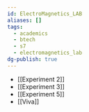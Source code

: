 ```yaml
---
id: ElectroMagnetics_LAB
aliases: []
tags:
  - academics
  - btech
  - s7
  - electromagnetics_lab
dg-publish: true
---
```

- [[Experiment 2]]
- [[Experiment 3]]
- [[Experiment 5]]
- [[Viva]] 